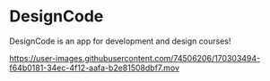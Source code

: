 # DesignCode
DesignCode is an app for development and design courses!



https://user-images.githubusercontent.com/74506206/170303494-f64b0181-34ec-4f12-aafa-b2e81508dbf7.mov

